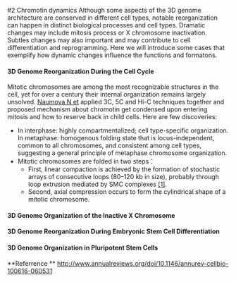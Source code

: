 #2 Chromotin dynamics 
Although some aspects of the 3D genome architecture are conserved in different cell types, notable reorganization can happen in distinct biological processes and cell types. Dramatic changes may include mitosis process or X chromosome inactivation. Subtles changes may also important and may contribute to cell differentiation and reprogramming. Here we will introduce some cases that exemplify how dynamic changes influence the functions and formatons.


#### 3D Genome Reorganization During the Cell Cycle
Mitotic chromosomes are among the most recognizable structures in the cell, yet for over a century their internal organization remains largely unsolved. [Naumova N et](https://www.ncbi.nlm.nih.gov/pubmed/24200812) applied 3C, 5C and Hi-C techniques together and proposed mechanism about chromotin get condensed upon entering mitosis and how to reserve back in child cells. Here are few discoveries:
- In interphase: highly compartmentalized; cell type-specific organization. In metaphase: homogenous folding state that is locus-independent, common to all chromosomes, and consistent among cell types, suggesting a general principle of metaphase chromosome organization.
- Mitotic chromosomes are folded in two steps： 
    - First, linear compaction is achieved by the formation of stochastic arrays of consecutive loops (80–120 kb in size), probably through loop extrusion mediated by SMC complexes [[1]](https://elifesciences.org/articles/14864).
    - Second, axial compression occurs to form the cylindrical shape of a mitotic chromosome.


#### 3D Genome Organization of the Inactive X Chromosome
#### 3D Genome Reorganization During Embryonic Stem Cell Differentiation
#### 3D Genome Organization in Pluripotent Stem Cells



**Referrence **
http://www.annualreviews.org/doi/10.1146/annurev-cellbio-100616-060531